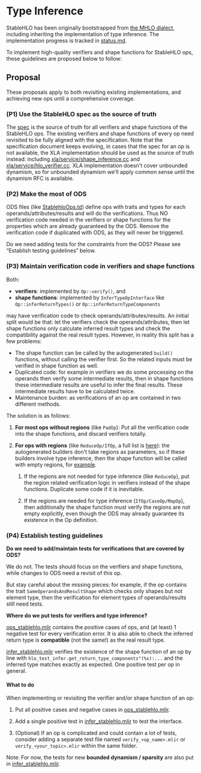 # Type Inference

StableHLO has been originally bootstrapped from
[the MHLO dialect](https://github.com/tensorflow/mlir-hlo#meta-hlo-dialect-mhlo),
including inheriting the implementation of type inference. The implementation
progress is tracked in
[status.md](https://github.com/openxla/stablehlo/blob/main/docs/status.md).

To implement high-quality verifiers and shape functions for StableHLO ops, these
guidelines are proposed below to follow:

## Proposal

These proposals apply to both revisiting existing implementations, and achieving
new ops until a comprehensive coverage.

### (P1) Use the StableHLO spec as the source of truth

The [spec](https://github.com/openxla/stablehlo/blob/main/docs/spec.md) is the
source of truth for all verifiers and shape functions of the StableHLO ops. The
existing verifiers and shape functions of every op need revisited to be fully
aligned with the specification. Note that the specification document keeps
evolving, in cases that the spec for an op is not available, the XLA
implementation should be used as the source of truth instead: including
[xla/service/shape\_inference.cc](https://github.com/tensorflow/tensorflow/blob/master/tensorflow/compiler/xla/service/shape_inference.cc)
and [xla/service/hlo\_verifier.cc](https://github.com/tensorflow/tensorflow/blob/master/tensorflow/compiler/xla/service/hlo_verifier.cc).
XLA implementation doesn't cover unbounded dynamism, so for unbounded dynamism
we'll apply common sense until the dynamism RFC is available.

### (P2) Make the most of ODS

ODS files (like
[StablehloOps.td](https://github.com/openxla/stablehlo/blob/main/stablehlo/dialect/StablehloOps.td))
define ops with traits and types for each operands/attributes/results and will
do the verifications. Thus NO verification code needed in the verifiers or
shape functions for the properties which are already guaranteed by the ODS.
Remove the verification code if duplicated with ODS, as they will never be
triggered.

Do we need adding tests for the constraints from the ODS? Please see “Establish
testing guidelines” below.

### (P3) Maintain verification code in verifiers and shape functions

Both:

- **verifiers**: implemented by `Op::verify()`, and
- **shape functions**: implemented by `InferTypeOpInterface` like
    `Op::inferReturnTypes()` or `Op::inferReturnTypeComponents`

may have verification code to check operands/attributes/results. An initial
split would be that: let the verifiers check the operands/attributes, then let
shape functions only calculate inferred result types and check the
compatibility against the real result types. However, in reality this split has
a few problems:

- The shape function can be called by the autogenerated `build()` functions,
  without calling the verifier first. So the related inputs must be verified in
  shape function as well.
- Duplicated code: for example in verifiers we do some processing on the
  operands then verify some intermediate results, then in shape functions these
  intermediate results are useful to infer the final results. These
  intermediate results have to be calculated twice.
- Maintenance burden: as verifications of an op are contained in two different
  methods.

The solution is as follows:

1. **For most ops without regions** (like `PadOp`): Put all the verification
code into the shape functions, and discard verifiers totally.

2. **For ops with regions** (like `ReduceOp/IfOp`, a full list is
[here](https://github.com/openxla/stablehlo/pull/401)): the autogenerated
builders don't take regions as parameters, so if these builders involve type
inference, then the shape function will be called with empty regions, for
[example](https://github.com/tensorflow/mlir-hlo/blob/129ae36971a9e3e110d8b91b91a150942d13ff81/mhlo/transforms/mhlo_canonicalize_reduction/mhlo_canonicalize_reduction.cc#L221).

    1. If the regions are not needed for type inference (like `ReduceOp`), put
    the region related verification logic in verifiers instead of the shape
    functions. Duplicate some code if it is inevitable.

    2. If the regions are needed for type inference (`IfOp/CaseOp/MapOp`), then
    additionally the shape function must verify the regions are not empty
    explicitly, even though the ODS may already guarantee its existence in the
    Op definition.

### (P4) Establish testing guidelines

**Do we need to add/maintain tests for verifications that are covered by ODS?**

We do not. The tests should focus on the verifiers and shape functions, while
changes to ODS need a revisit of this op.

But stay careful about the missing pieces: for example, if the op contains the
trait `SameOperandsAndResultShape` which checks only shapes but not element
type, then the verification for element types of operands/results still need
tests.

**Where do we put tests for verifiers and type inference?**

[ops\_stablehlo.mlir](https://github.com/openxla/stablehlo/blob/main/stablehlo/tests/ops_stablehlo.mlir)
contains the positive cases of ops, and (at least) 1 negative test for every
verification error. It is also able to check the inferred return type
is **compatible** (not the same!) as the real result type.

[infer\_stablehlo.mlir](https://github.com/openxla/stablehlo/blob/main/stablehlo/tests/infer_stablehlo.mlir)
verifies the existence of the shape function of an op by line with
`hlo_test_infer.get_return_type_components"(%x):...` and the inferred type
matches exactly as expected. One positive test per op in general.

#### What to do

When implementing or revisiting the verifier and/or shape function of an op:

1. Put all positive cases and negative cases in
[ops\_stablehlo.mlir](https://github.com/openxla/stablehlo/blob/main/stablehlo/tests/ops_stablehlo.mlir).

2. Add a single positive test in
[infer\_stablehlo.mlir](https://github.com/openxla/stablehlo/blob/main/stablehlo/tests/infer_stablehlo.mlir)
to test the interface.

3. (Optional) If an op is complicated and could contain a lot of tests, consider
adding a separate test file named `verify_<op_name>.mlir` or
`verify_<your_topic>.mlir` within the same folder.

Note: For now, the tests for new **bounded dynamism / sparsity** are also put in
[infer\_stablehlo.mlir](https://github.com/openxla/stablehlo/blob/main/stablehlo/tests/infer_stablehlo.mlir).
